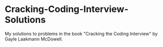 # Cracking-Coding-Interview-Solutions
My solutions to problems in the book "Cracking the Coding Interview" by Gayle Laakmann McDowell.
